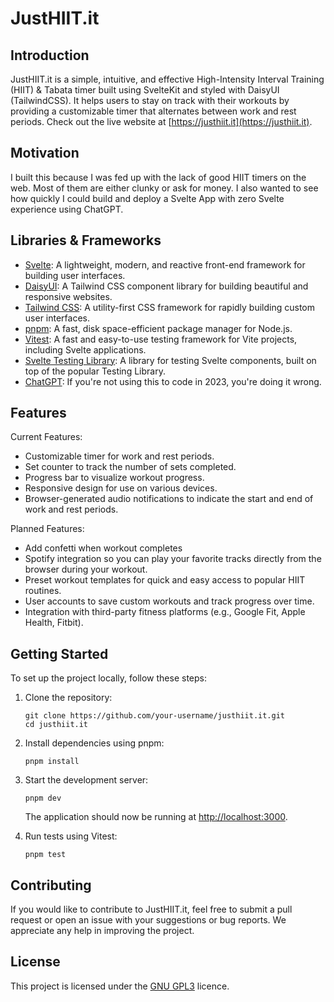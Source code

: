 # JustHIIT.it

## Introduction

JustHIIT.it is a simple, intuitive, and effective High-Intensity Interval Training (HIIT) & Tabata timer built using SvelteKit and styled with DaisyUI (TailwindCSS). It helps users to stay on track with their workouts by providing a customizable timer that alternates between work and rest periods. Check out the live website at [https://justhiit.it](https://justhiit.it).

## Motivation

I built this because I was fed up with the lack of good HIIT timers on the web. Most of them are either clunky or ask for money. I also wanted to see how quickly I could build and deploy a Svelte App with zero Svelte experience using ChatGPT.

## Libraries & Frameworks

- [Svelte](https://svelte.dev/): A lightweight, modern, and reactive front-end framework for building user interfaces.
- [DaisyUI](https://daisyui.com): A Tailwind CSS component library for building beautiful and responsive websites.
- [Tailwind CSS](https://tailwindcss.com/): A utility-first CSS framework for rapidly building custom user interfaces.
- [pnpm](https://pnpm.io/): A fast, disk space-efficient package manager for Node.js.
- [Vitest](https://github.com/vitest-dev/vitest): A fast and easy-to-use testing framework for Vite projects, including Svelte applications.
- [Svelte Testing Library](https://testing-library.com/docs/svelte-testing-library/intro): A library for testing Svelte components, built on top of the popular Testing Library.
- [ChatGPT](https://chat.openai.com): If you're not using this to code in 2023, you're doing it wrong.

## Features

Current Features:

- Customizable timer for work and rest periods.
- Set counter to track the number of sets completed.
- Progress bar to visualize workout progress.
- Responsive design for use on various devices.
- Browser-generated audio notifications to indicate the start and end of work and rest periods.

Planned Features:

- Add confetti when workout completes
- Spotify integration so you can play your favorite tracks directly from the browser during your workout.
- Preset workout templates for quick and easy access to popular HIIT routines.
- User accounts to save custom workouts and track progress over time.
- Integration with third-party fitness platforms (e.g., Google Fit, Apple Health, Fitbit).

## Getting Started

To set up the project locally, follow these steps:

1. Clone the repository:

   ```
   git clone https://github.com/your-username/justhiit.it.git
   cd justhiit.it
   ```

2. Install dependencies using pnpm:

   ```
   pnpm install
   ```

3. Start the development server:

   ```
   pnpm dev
   ```

   The application should now be running at [http://localhost:3000](http://localhost:3000).

4. Run tests using Vitest:

   ```
   pnpm test
   ```

## Contributing

If you would like to contribute to JustHIIT.it, feel free to submit a pull request or open an issue with your suggestions or bug reports. We appreciate any help in improving the project.

## License

This project is licensed under the [GNU GPL3](https://www.gnu.org/licenses/gpl-3.0.en.html) licence.
